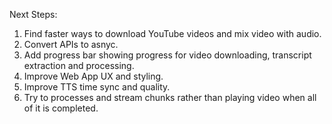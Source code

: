 Next Steps:

1. Find faster ways to download YouTube videos and mix video with audio.
2. Convert APIs to asnyc.
3. Add progress bar showing progress for video downloading, transcript extraction and processing.
3. Improve Web App UX and styling.
4. Improve TTS time sync and quality.
5. Try to processes and stream chunks rather than playing video when all of it is completed.